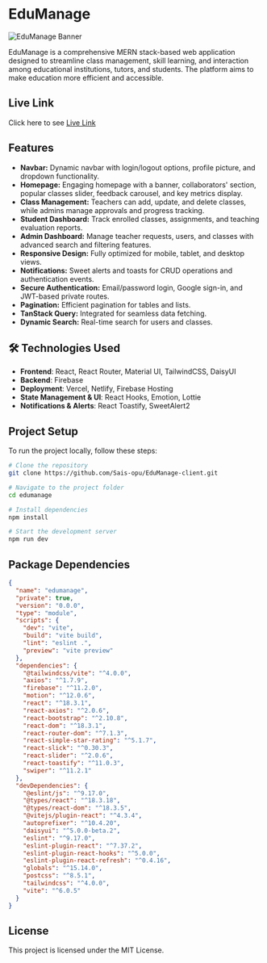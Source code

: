 # EduManage

![EduManage Banner](https://i.ibb.co.com/hJFq19JK/edu.png)

EduManage is a comprehensive MERN stack-based web application designed to streamline class management, skill learning, and interaction among educational institutions, tutors, and students. The platform aims to make education more efficient and accessible.

## Live Link

Click here to see [Live Link](https://edumanage-f0f88.web.app/)

## Features

- **Navbar:** Dynamic navbar with login/logout options, profile picture, and dropdown functionality.
- **Homepage:** Engaging homepage with a banner, collaborators' section, popular classes slider, feedback carousel, and key metrics display.
- **Class Management:** Teachers can add, update, and delete classes, while admins manage approvals and progress tracking.
- **Student Dashboard:** Track enrolled classes, assignments, and teaching evaluation reports.
- **Admin Dashboard:** Manage teacher requests, users, and classes with advanced search and filtering features.
- **Responsive Design:** Fully optimized for mobile, tablet, and desktop views.
- **Notifications:** Sweet alerts and toasts for CRUD operations and authentication events.
- **Secure Authentication:** Email/password login, Google sign-in, and JWT-based private routes.
- **Pagination:** Efficient pagination for tables and lists.
- **TanStack Query:** Integrated for seamless data fetching.
- **Dynamic Search:** Real-time search for users and classes.

## 🛠️ Technologies Used  

- **Frontend**: React, React Router, Material UI, TailwindCSS, DaisyUI  
- **Backend**: Firebase  
- **Deployment**: Vercel, Netlify, Firebase Hosting  
- **State Management & UI**: React Hooks, Emotion, Lottie  
- **Notifications & Alerts**: React Toastify, SweetAlert2 

## Project Setup

To run the project locally, follow these steps:

```sh
# Clone the repository
git clone https://github.com/Sais-opu/EduManage-client.git

# Navigate to the project folder
cd edumanage

# Install dependencies
npm install

# Start the development server
npm run dev
```

## Package Dependencies

```json
{
  "name": "edumanage",
  "private": true,
  "version": "0.0.0",
  "type": "module",
  "scripts": {
    "dev": "vite",
    "build": "vite build",
    "lint": "eslint .",
    "preview": "vite preview"
  },
  "dependencies": {
    "@tailwindcss/vite": "^4.0.0",
    "axios": "^1.7.9",
    "firebase": "^11.2.0",
    "motion": "^12.0.6",
    "react": "^18.3.1",
    "react-axios": "^2.0.6",
    "react-bootstrap": "^2.10.8",
    "react-dom": "^18.3.1",
    "react-router-dom": "^7.1.3",
    "react-simple-star-rating": "^5.1.7",
    "react-slick": "^0.30.3",
    "react-slider": "^2.0.6",
    "react-toastify": "^11.0.3",
    "swiper": "^11.2.1"
  },
  "devDependencies": {
    "@eslint/js": "^9.17.0",
    "@types/react": "^18.3.18",
    "@types/react-dom": "^18.3.5",
    "@vitejs/plugin-react": "^4.3.4",
    "autoprefixer": "^10.4.20",
    "daisyui": "^5.0.0-beta.2",
    "eslint": "^9.17.0",
    "eslint-plugin-react": "^7.37.2",
    "eslint-plugin-react-hooks": "^5.0.0",
    "eslint-plugin-react-refresh": "^0.4.16",
    "globals": "^15.14.0",
    "postcss": "^8.5.1",
    "tailwindcss": "^4.0.0",
    "vite": "^6.0.5"
  }
}
```

## License

This project is licensed under the MIT License.
